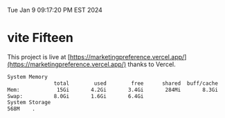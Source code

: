 Tue Jan  9 09:17:20 PM EST 2024

# vite Fifteen


This project is live at [https://marketingpreference.vercel.app/](https://marketingpreference.vercel.app/) thanks to Vercel.

```bash
System Memory
               total        used        free      shared  buff/cache   available
Mem:            15Gi       4.2Gi       3.4Gi       284Mi       8.3Gi        11Gi
Swap:          8.0Gi       1.6Gi       6.4Gi
System Storage
568M	.
